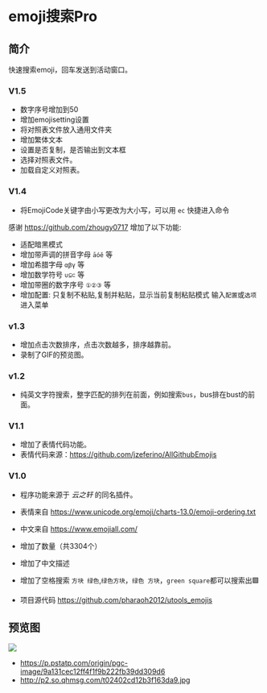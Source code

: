 # emoji搜索Pro

## 简介

快速搜索emoji，回车发送到活动窗口。

### V1.5
* 数字序号增加到50
* 增加emojisetting设置
* 将对照表文件放入通用文件夹
* 增加繁体文本
* 设置是否复制，是否输出到文本框
* 选择对照表文件。
* 加载自定义对照表。

### V1.4
* 将EmojiCode关键字由小写更改为大小写，可以用 `ec` 快捷进入命令
  
感谢 <https://github.com/zhougy0717> 增加了以下功能:
* 适配暗黑模式
* 增加带声调的拼音字母 `āóě` 等
* 增加希腊字母 `αβγ` 等
* 增加数学符号 `∪⊆⊂` 等
* 增加带圈的数字序号 `①②③` 等
* 增加配置: 只复制不粘贴,复制并粘贴，显示当前复制粘贴模式  输入`配置`或`选项` 进入菜单

### v1.3
* 增加点击次数排序，点击次数越多，排序越靠前。
* 录制了GIF的预览图。

### v1.2
* 纯英文字符搜索，整字匹配的排列在前面，例如搜索`bus`，bus排在bust的前面。

### V1.1
* 增加了表情代码功能。
* 表情代码来源：<https://github.com/jzeferino/AllGithubEmojis>

### V1.0
* 程序功能来源于 *云之轩* 的同名插件。

* 表情来自 <https://www.unicode.org/emoji/charts-13.0/emoji-ordering.txt>
* 中文来自 <https://www.emojiall.com/>

* 增加了数量（共3304个）
* 增加了中文描述
* 增加了空格搜索 `方块 绿色`,`绿色方块`，`绿色 方块`，`green square`都可以搜索出🟩
* 项目源代码 <https://github.com/pharaoh2012/utools_emojis>


## 预览图
![](https://p.pstatp.com/origin/pgc-image/9a131cec12ff4f1f9b222fb39dd309d6)

* <https://p.pstatp.com/origin/pgc-image/9a131cec12ff4f1f9b222fb39dd309d6>
* <http://p2.so.qhmsg.com/t02402cd12b3f163da9.jpg>